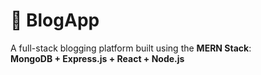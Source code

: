 # 📝 BlogApp

A full-stack blogging platform built using the **MERN Stack**:  
**MongoDB + Express.js + React + Node.js**

